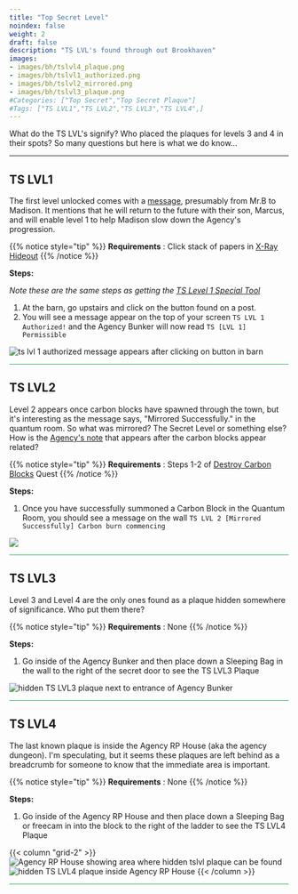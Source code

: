 ```yaml
---
title: "Top Secret Level"
noindex: false
weight: 2
draft: false
description: "TS LVL's found through out Brookhaven"
images: 
- images/bh/tslvl4_plaque.png
- images/bh/tslvl1_authorized.png
- images/bh/tslvl2_mirrored.png
- images/bh/tslvl3_plaque.png
#Categories: ["Top Secret","Top Secret Plaque"]
#Tags: ["TS LVL1","TS LVL2","TS LVL3","TS LVL4",]
---
```


What do the TS LVL's signify? Who placed the plaques for levels 3 and 4 in their spots? So many questions but here is what we do know...

---

## TS LVL1

The first level unlocked comes with a [message](casebook/notes/madison/#barn), presumably from Mr.B to Madison. It mentions that he will return to the future with their son, Marcus, and will enable level 1 to help Madison slow down the Agency's progression.

{{% notice style="tip" %}}
**Requirements** : Click stack of papers in [X-Ray Hideout](/terminology/#x-ray-hideout)
{{% /notice %}}

**Steps:**

_Note these are the same steps as getting the [TS Level 1 Special Tool](lore/special_tools/ts_lvl1/)_

1. At the barn, go upstairs and click on the button found on a post.
1. You will see a message appear on the top of your screen `TS LVL 1 Authorized!` and the Agency Bunker will now read `TS [LVL 1] Permissible`

![ts lvl 1 authorized message appears after clicking on button in barn](/images/bh/tslvl1_authorized.png?width=400px)

<hr style="background-color: #28b44c" size=8>

## TS LVL2

Level 2 appears once carbon blocks have spawned through the town, but it's interesting as the message says, "Mirrored Successfully." in the quantum room. So what was mirrored? The Secret Level or something else? How is the [Agency's note](casebook/notes/agency/#quantum-room) that appears after the carbon blocks appear related?

{{% notice style="tip" %}}
**Requirements** : Steps 1-2 of [Destroy Carbon Blocks](lore/quests/destroy_carbon_blocks/) Quest
{{% /notice %}}

**Steps:**
1. Once you have successfully summoned a Carbon Block in the Quantum Room, you should see a message on the wall `TS LVL 2 [Mirrored Successfully] Carbon burn commencing`

![](/images/bh/tslvl2_mirrored.png?width=400px)

<hr style="background-color: #28b44c" size=8>

## TS LVL3

Level 3 and Level 4 are the only ones found as a plaque hidden somewhere of significance. Who put them there?

{{% notice style="tip" %}}
**Requirements** : None
{{% /notice %}}

**Steps:**
1. Go inside of the Agency Bunker and then place down a Sleeping Bag in the wall to the right of the secret door to see the TS LVL3 Plaque

![hidden TS LVL3 plaque next to entrance of Agency Bunker](/images/bh/tslvl3_plaque.png?width=400px)

<hr style="background-color: #28b44c" size=8>

## TS LVL4

The last known plaque is inside the Agency RP House (aka the agency dungeon). I'm speculating, but it seems these plaques are left behind as a breadcrumb for someone to know that the immediate area is important.

{{% notice style="tip" %}}
**Requirements** : None
{{% /notice %}}

**Steps:**
1. Go inside of the Agency RP House and then place down a Sleeping Bag or freecam in into the block to the right of the ladder to see the TS LVL4 Plaque

{{< column "grid-2" >}}
![Agency RP House showing area where hidden tslvl plaque can be found](/images/bh/tslvl4_hidden_in_block.png)
![hidden TS LVL4 plaque inside Agency RP House](/images/bh/tslvl4_plaque.png)
{{< /column >}}

<hr style="background-color: #28b44c" size=8>